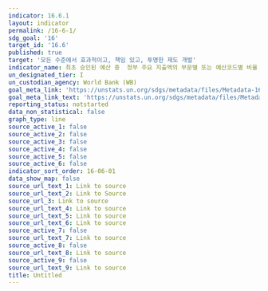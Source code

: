 ```yaml
---
indicator: 16.6.1
layout: indicator
permalink: /16-6-1/
sdg_goal: '16'
target_id: '16.6'
published: true
target: '모든 수준에서 효과적이고, 책임 있고, 투명한 제도 개발'
indicator_name: 최초 승인된 예산 중  정부 주요 지출액의 부문별 또는 예산코드별 비율
un_designated_tier: I
un_custodian_agency: World Bank (WB)
goal_meta_link: 'https://unstats.un.org/sdgs/metadata/files/Metadata-16-06-01.pdf'
goal_meta_link_text: 'https://unstats.un.org/sdgs/metadata/files/Metadata-16-06-01.pdf'
reporting_status: notstarted
data_non_statistical: false
graph_type: line
source_active_1: false
source_active_2: false
source_active_3: false
source_active_4: false
source_active_5: false
source_active_6: false
indicator_sort_order: 16-06-01
data_show_map: false
source_url_text_1: Link to source
source_url_text_2: Link to Source
source_url_3: Link to source
source_url_text_4: Link to source
source_url_text_5: Link to source
source_url_text_6: Link to source
source_active_7: false
source_url_text_7: Link to source
source_active_8: false
source_url_text_8: Link to source
source_active_9: false
source_url_text_9: Link to source
title: Untitled
---
```

